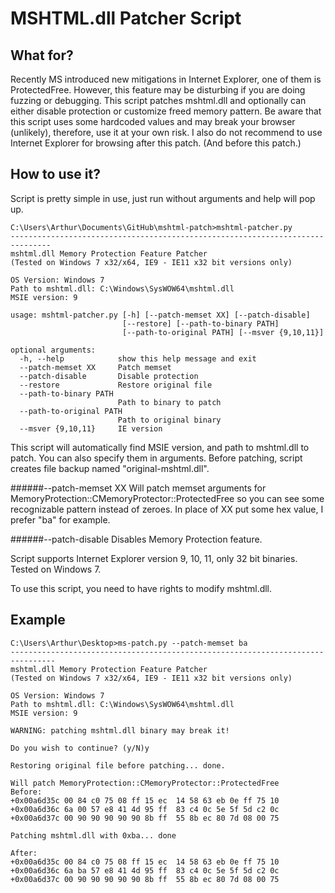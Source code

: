 MSHTML.dll Patcher Script
=========================


What for?
---------

Recently MS introduced new mitigations in Internet Explorer, one of them is 
ProtectedFree. However, this feature may be disturbing if you are doing fuzzing 
or debugging. This script patches mshtml.dll and optionally can either disable 
protection or customize freed memory pattern. Be aware that this script uses 
some hardcoded values and may break your browser (unlikely), therefore, use it 
at your own risk. I also do not recommend to use Internet Explorer for browsing 
after this patch. (And before this patch.)


How to use it?
--------------

Script is pretty simple in use, just run without arguments and help will pop up.

```
C:\Users\Arthur\Documents\GitHub\mshtml-patch>mshtml-patcher.py
-------------------------------------------------------------------------------
mshtml.dll Memory Protection Feature Patcher
(Tested on Windows 7 x32/x64, IE9 - IE11 x32 bit versions only)

OS Version: Windows 7
Path to mshtml.dll: C:\Windows\SysWOW64\mshtml.dll
MSIE version: 9

usage: mshtml-patcher.py [-h] [--patch-memset XX] [--patch-disable]
                         [--restore] [--path-to-binary PATH]
                         [--path-to-original PATH] [--msver {9,10,11}]

optional arguments:
  -h, --help            show this help message and exit
  --patch-memset XX     Patch memset
  --patch-disable       Disable protection
  --restore             Restore original file
  --path-to-binary PATH
                        Path to binary to patch
  --path-to-original PATH
                        Path to original binary
  --msver {9,10,11}     IE version

```

This script will automatically find MSIE version, and path to mshtml.dll to 
patch. You can also specify them in arguments. Before patching, script creates 
file backup named "original-mshtml.dll".

######--patch-memset XX
Will patch memset arguments for 
MemoryProtection::CMemoryProtector::ProtectedFree so you can see some 
recognizable pattern instead of zeroes. In place of XX put some hex value, I 
prefer "ba" for example.

######--patch-disable
Disables Memory Protection feature. 

Script supports Internet Explorer version 9, 10, 11, only 32 bit binaries. 
Tested on Windows 7. 

To use this script, you need to have rights to modify mshtml.dll.


Example
-------

```
C:\Users\Arthur\Desktop>ms-patch.py --patch-memset ba
--------------------------------------------------------------------------------
mshtml.dll Memory Protection Feature Patcher
(Tested on Windows 7 x32/x64, IE9 - IE11 x32 bit versions only)

OS Version: Windows 7
Path to mshtml.dll: C:\Windows\SysWOW64\mshtml.dll
MSIE version: 9

WARNING: patching mshtml.dll binary may break it!

Do you wish to continue? (y/N)y

Restoring original file before patching... done.

Will patch MemoryProtection::CMemoryProtector::ProtectedFree
Before:
+0x00a6d35c 00 84 c0 75 08 ff 15 ec  14 58 63 eb 0e ff 75 10
+0x00a6d36c 6a 00 57 e8 41 4d 95 ff  83 c4 0c 5e 5f 5d c2 0c
+0x00a6d37c 00 90 90 90 90 90 8b ff  55 8b ec 80 7d 08 00 75

Patching mshtml.dll with 0xba... done

After:
+0x00a6d35c 00 84 c0 75 08 ff 15 ec  14 58 63 eb 0e ff 75 10
+0x00a6d36c 6a ba 57 e8 41 4d 95 ff  83 c4 0c 5e 5f 5d c2 0c
+0x00a6d37c 00 90 90 90 90 90 8b ff  55 8b ec 80 7d 08 00 75
```

